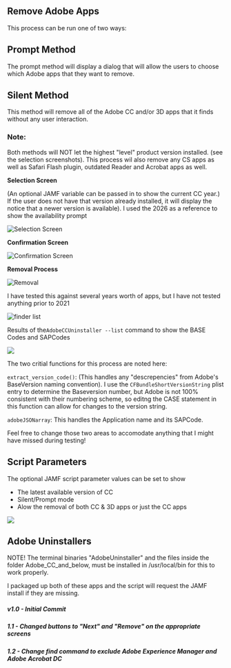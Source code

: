 ## Remove Adobe Apps

This process can be run one of two ways:  

## Prompt Method
The prompt method will display a dialog that will allow the users to choose which Adobe apps that they want to remove. 

## Silent Method
This method will remove all of the Adobe CC and/or 3D apps that it finds without any user interaction.

### Note: ###
Both methods will NOT let the highest "level" product version installed. (see the selection screenshots).  This process wil also remove any CS apps as well as Safari Flash plugin, outdated Reader and Acrobat apps as well.

**Selection Screen**

(An optional JAMF variable can be passed in to show the current CC year.)  If the user does not have that version already installed, it will display the notice that a newer version is available).  I used the 2026 as a reference to show the availability prompt

![Selection Screen](/RemoveAdobeApps/RemoveAdobe_selection.png)

**Confirmation Screen**

![Confirmation Screen](/RemoveAdobeApps/RemoveAdobe_confirm.png)

**Removal Process**

![Removal](/RemoveAdobeApps/RemoveAdobe_removal.png)

I have tested this against several years worth of apps, but I have not tested anything prior to 2021

![finder list](/RemoveAdobeApps/RemoveAdobe_FinderTests.png)

Results of the```AdobeCCUninstaller --list``` command to show the BASE Codes and SAPCodes

![](/RemoveAdobeApps/RemoveAdobe_Terminal_Base_codes.png)

The two critial functions for this process are noted here:

```extract_version_code()```: (This handles any "descrepencies" from Adobe's BaseVersion naming convention).  I use the ```CFBundleShortVersionString``` plist entry to determine the Baseversion number, but Adobe is not 100% consistent with their numbering scheme, so editng the CASE statement in this function can allow for changes to the version string.

```adobeJSONarray```:  This handles the Application name and its SAPCode.

Feel free to change those two areas to accomodate anything that I might have missed during testing!

## Script Parameters ##

The optional JAMF script parameter values can be set to show
* The latest available version of CC
* Silent/Prompt mode
* Alow the removal of both CC & 3D apps or just the CC apps

![](/RemoveAdobeApps/RemoveAdobe_parameters.png)

## Adobe Uninstallers ##

NOTE! The terminal binaries "AdobeUninstaller" and the files inside the folder Adobe_CC_and_below, must be installed in /usr/local/bin for this to work properly.

I packaged up both of these apps and the script will request the JAMF install if they are missing.

##### _v1.0 - Initial Commit_
##### _1.1 - Changed buttons to "Next" and "Remove" on the appropriate screens_
##### _1.2 - Change find command to exclude Adobe Experience Manager and Adobe Acrobat DC_

